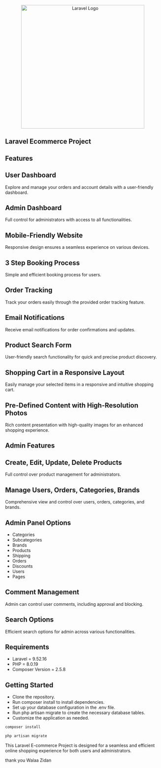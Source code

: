 <p align="center"><a href="https://laravel.com" target="_blank"><img src="https://raw.githubusercontent.com/laravel/art/master/logo-lockup/5%20SVG/2%20CMYK/1%20Full%20Color/laravel-logolockup-cmyk-red.svg" width="400" alt="Laravel Logo"></a></p>

## Laravel Ecommerce Project

## Features

## User Dashboard
Explore and manage your orders and account details with a user-friendly dashboard.

## Admin Dashboard
Full control for administrators with access to all functionalities.

## Mobile-Friendly Website
Responsive design ensures a seamless experience on various devices.

## 3 Step Booking Process
Simple and efficient booking process for users.

## Order Tracking
Track your orders easily through the provided order tracking feature.

## Email Notifications
Receive email notifications for order confirmations and updates.

## Product Search Form
User-friendly search functionality for quick and precise product discovery.

## Shopping Cart in a Responsive Layout
Easily manage your selected items in a responsive and intuitive shopping cart.

## Pre-Defined Content with High-Resolution Photos
Rich content presentation with high-quality images for an enhanced shopping experience.

## Admin Features

## Create, Edit, Update, Delete Products
Full control over product management for administrators.

## Manage Users, Orders, Categories, Brands
Comprehensive view and control over users, orders, categories, and brands.

## Admin Panel Options
-  Categories
-  Subcategories
-  Brands
-  Products
-  Shipping
-  Orders
-  Discounts
-  Users
-  Pages

## Comment Management
Admin can control user comments, including approval and blocking.

## Search Options
Efficient search options for admin across various functionalities.

## Requirements
-  Laravel = 9.52.16
-  PHP = 8.0.19
-  Composer Version = 2.5.8

## Getting Started
-  Clone the repository.
-  Run composer install to install dependencies.
-  Set up your database configuration in the .env file.
-  Run php artisan migrate to create the necessary database tables.
-  Customize the application as needed.

```javascript
composer install
```

```javascript
php artisan migrate
```

This Laravel E-commerce Project is designed for a seamless and efficient online shopping experience for both users and administrators.

thank you
Walaa Zidan
